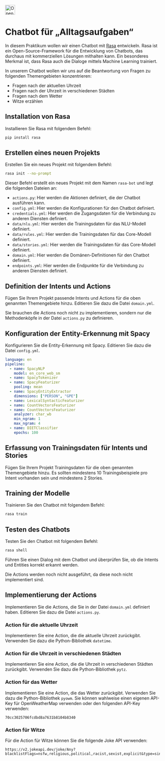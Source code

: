 <a href="https://www.ki.fh-swf.de/jupyterhub/hub/user-redirect/git-pull?profile=nlp-environment&repo=https%3A%2F%2Fgithub.com%2Ffhswf%2FPraktikum_NLP.git&urlpath=lab%2Ftree%2FPraktikum_NLP.git%2FVeranstaltung_5%2Findex.md&branch=main&profile=nlp-environment" style=""><img src="https://www.ki.fh-swf.de/cluster_badge.svg" style="height: 32px" alt="Open in FH Cluster"></a>
# Chatbot für „Alltagsaufgaben“

In diesem Praktikum wollen wir einen Chatbot mit 
[Rasa](htps://rasa.com) entwickeln. 
Rasa ist ein Open-Source-Framework für die Entwicklung von Chatbots, das durchaus mit kommerziellen Lösungen mithalten kann. 
Ein besonderes Merkmal ist, dass Rasa auch die Dialoge mittels Machine Learning trainiert.

In unserem Chatbot wollen wir uns auf die Beantwortung von Fragen zu folgenden Themengebieten konzentrieren:
- Fragen nach der aktuellen Uhrzeit
- Fragen nach der Uhrzeit in verschiedenen Städten
- Fragen nach dem Wetter
- Witze erzählen

## Installation von Rasa
Installieren Sie Rasa mit folgendem Befehl:
```bash
pip install rasa 
```

## Erstellen eines neuen Projekts
Erstellen Sie ein neues Projekt mit folgendem Befehl:
```bash
rasa init --no-prompt
```
Dieser Befehl erstellt ein neues Projekt mit dem Namen `rasa-bot` und legt die folgenden Dateien an:
- `actions.py`: Hier werden die Aktionen definiert, die der Chatbot ausführen kann.
- `config.yml`: Hier werden die Konfigurationen für den Chatbot definiert.
- `credentials.yml`: Hier werden die Zugangsdaten für die Verbindung zu anderen Diensten definiert.
- `data/nlu.yml`: Hier werden die Trainingsdaten für das NLU-Modell definiert.
- `data/rules.yml`: Hier werden die Trainingsdaten für das Core-Modell definiert.
- `data/stories.yml`: Hier werden die Trainingsdaten für das Core-Modell definiert.
- `domain.yml`: Hier werden die Domänen-Definitionen für den Chatbot definiert.
- `endpoints.yml`: Hier werden die Endpunkte für die Verbindung zu anderen Diensten definiert.

## Definition der Intents und Actions
Fügen Sie Ihrem Projekt passende Intents und Actions für die oben genannten Themengebiete hinzu. Editieren Sie dazu die Datei `domain.yml`.

Sie brauchen die Actions noch nicht zu implementieren, sondern nur die Methodenköpfe in der Datei `actions.py` zu definieren.

## Konfiguration der Entity-Erkennung mit Spacy
Konfigurieren Sie die Entity-Erkennung mit Spacy. Editieren Sie dazu die Datei `config.yml`.

```yaml
language: en
pipeline:
  - name: SpacyNLP
    model: en_core_web_sm
  - name: SpacyTokenizer
  - name: SpacyFeaturizer
    pooling: mean
  - name: SpacyEntityExtractor
    dimensions: ["PERSON", "GPE"]
  - name: LexicalSyntacticFeaturizer
  - name: CountVectorsFeaturizer
  - name: CountVectorsFeaturizer
    analyzer: char_wb
    min_ngram: 1
    max_ngram: 4
  - name: DIETClassifier
    epochs: 100
```

## Erfassung von Trainingsdaten für Intents und Stories
Fügen Sie Ihrem Projekt Trainingsdaten für die oben genannten Themengebiete hinzu. Es sollten mindestens 10 Trainingsbeispiele pro Intent vorhanden sein und mindestens 2 Stories.

## Training der Modelle
Trainieren Sie den Chatbot mit folgendem Befehl:
```bash
rasa train
```

## Testen des Chatbots
Testen Sie den Chatbot mit folgendem Befehl:
```bash
rasa shell
```
Führen Sie einen Dialog mit dem Chatbot und überprüfen Sie, ob die Intents und Entities korrekt erkannt werden.

Die Actions werden noch nicht ausgeführt, da diese noch nicht implementiert sind.

## Implementierung der Actions
Implementieren Sie die Actions, die Sie in der Datei `domain.yml` definiert haben. Editieren Sie dazu die Datei `actions.py`.

### Action für die aktuelle Uhrzeit
Implementieren Sie eine Action, die die aktuelle Uhrzeit zurückgibt. Verwenden Sie dazu die Python-Bibliothek `datetime`.

### Action für die Uhrzeit in verschiedenen Städten
Implementieren Sie eine Action, die die Uhrzeit in verschiedenen Städten zurückgibt. Verwenden Sie dazu die Python-Bibliothek `pytz`.

### Action für das Wetter
Implementieren Sie eine Action, die das Wetter zurückgibt. Verwenden Sie dazu die Python-Bibliothek `pyowm`.
Sie können wahlweise einen eigenen API-Key für OpenWeatherMap verwenden oder den folgenden API-Key verwenden:
```text
70cc3025706fcdbd8a7631b8104b8340
```

### Action für Witze
Für die Action für Witze können Sie die folgende Joke API verwenden:
```text 
https://v2.jokeapi.dev/joke/Any?blacklistFlags=nsfw,religious,political,racist,sexist,explicit&type=single
```

